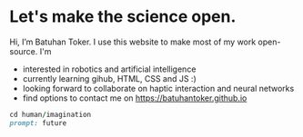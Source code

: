 # Let's make the science open.

Hi, I’m Batuhan Toker. I use this website to make most of my work open-source. I'm
- interested in robotics and artificial intelligence
- currently learning gihub, HTML, CSS and JS :)
- looking forward to collaborate on haptic interaction and neural networks
- find options to contact me on https://batuhantoker.github.io 
```ruby
cd human/imagination
prompt: future
```
<!-- 
![alt text](https://github-readme-stats.vercel.app/api/top-langs/?username=batuhantoker)
![alt text](https://github-readme-streak-stats.herokuapp.com/?user=batuhantoker)
![alt text](https://github-profile-trophy.vercel.app/?username=batuhantoker) 
![alt text](https://github-readme-stats.vercel.app/api?username=batuhantoker)
![alt text](https://github-profile-summary-cards.vercel.app/api/cards/profile-details?username=batuhantoker&theme=vue)
--->
<!---
tokerbatuhan/tokerbatuhan is a ✨ special ✨ repository because its `README.md` (this file) appears on your GitHub profile.
You can click the Preview link to take a look at your changes.
--->
